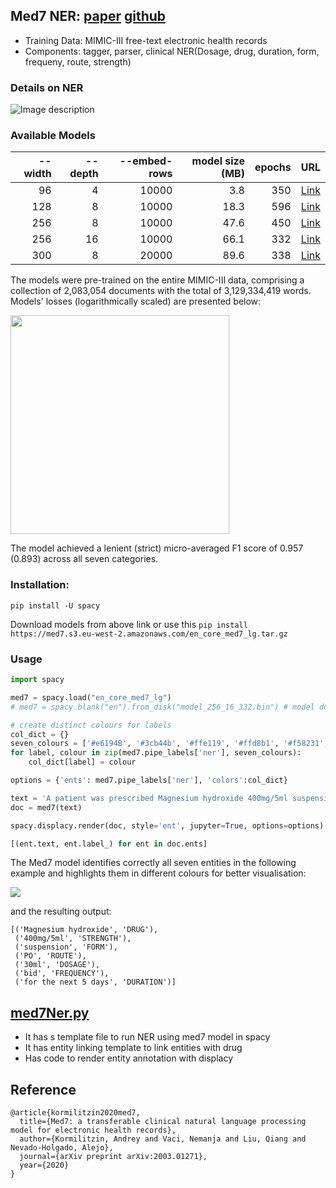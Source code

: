 ## Med7 NER: [paper](https://arxiv.org/abs/2003.01271) [github](https://github.com/kormilitzin/med7/)

* Training Data: MIMIC-III free-text electronic health records
* Components: tagger, parser, clinical NER(Dosage, drug, duration, form, frequeny, route, strength)

### Details on NER
![Image description](https://github.com/MageshDominator/bio-medical-clinical-ner-spacy-stanza/blob/master/med7-spacy/images/med7ner.png)

### Available Models
| --width  | --depth | --embed-rows    |model size (MB) | epochs | URL      |
| --------:| -------:| -------------:  |--------------: |------: |-----:    |
| 96       |      4  |   10000         |      3.8       |    350 | [Link](https://med7.s3.eu-west-2.amazonaws.com/t2v/model_096_04_350.bin) |
| 128      |      8  |   10000         |      18.3      |    596 | [Link](https://med7.s3.eu-west-2.amazonaws.com/t2v/model_128_08_596.bin) |
| 256      |      8  |   10000         |      47.6      |    450 | [Link](https://med7.s3.eu-west-2.amazonaws.com/t2v/model_256_08_450.bin) |
| 256      |      16  |   10000         |     66.1      |    332 | [Link](https://med7.s3.eu-west-2.amazonaws.com/t2v/model_256_16_332.bin) |
| 300      |      8  |    20000       |       89.6      |    338 | [Link](https://med7.s3.eu-west-2.amazonaws.com/t2v/model_300_08_338.bin) |

The models were pre-trained on the entire MIMIC-III data, comprising a collection of 2,083,054 documents with the total of 3,129,334,419 words. Models' losses (logarithmically scaled) are presented below:


<img src="https://github.com/MageshDominator/bio-medical-clinical-ner-spacy-stanza/blob/master/med7-spacy/images/loss.png" width="350">

The model achieved a lenient (strict) micro-averaged F1 score of 0.957 (0.893) across all seven categories.

### Installation:
```
pip install -U spacy
```

Download models from above link or use this
`pip install https://med7.s3.eu-west-2.amazonaws.com/en_core_med7_lg.tar.gz`

### Usage

```python
import spacy

med7 = spacy.load("en_core_med7_lg")
# med7 = spacy.blank("en").from_disk("model_256_16_332.bin") # model downloaded from above link

# create distinct colours for labels
col_dict = {}
seven_colours = ['#e6194B', '#3cb44b', '#ffe119', '#ffd8b1', '#f58231', '#f032e6', '#42d4f4']
for label, colour in zip(med7.pipe_labels['ner'], seven_colours):
    col_dict[label] = colour

options = {'ents': med7.pipe_labels['ner'], 'colors':col_dict}

text = 'A patient was prescribed Magnesium hydroxide 400mg/5ml suspension PO of total 30ml bid for the next 5 days.'
doc = med7(text)

spacy.displacy.render(doc, style='ent', jupyter=True, options=options)

[(ent.text, ent.label_) for ent in doc.ents]
```
The Med7 model identifies correctly all seven entities in the following example and highlights them in different colours for better visualisation:

![](https://github.com/MageshDominator/bio-medical-clinical-ner-spacy-stanza/blob/master/med7-spacy/images/displacy.png)


and the resulting output:

```
[('Magnesium hydroxide', 'DRUG'),
 ('400mg/5ml', 'STRENGTH'),
 ('suspension', 'FORM'),
 ('PO', 'ROUTE'),
 ('30ml', 'DOSAGE'),
 ('bid', 'FREQUENCY'),
 ('for the next 5 days', 'DURATION')]
```

## [med7Ner.py](https://github.com/MageshDominator/bio-medical-clinical-ner-spacy-stanza/blob/master/med7-spacy/med7Ner.py)
* It has s template file to run NER using med7 model in spacy
* It has entity linking template to link entities with drug
* Has code to render entity annotation with displacy

## Reference
```
@article{kormilitzin2020med7,
  title={Med7: a transferable clinical natural language processing model for electronic health records},
  author={Kormilitzin, Andrey and Vaci, Nemanja and Liu, Qiang and Nevado-Holgado, Alejo},
  journal={arXiv preprint arXiv:2003.01271},
  year={2020}
}
```
